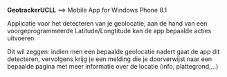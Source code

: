 <b>GeotrackerUCLL</b> ==> Mobile App for Windows Phone 8.1

Applicatie voor het detecteren van je geolocatie, aan de hand van een voorgeprogrammeerde Latitude/Longtitude kan de app bepaalde acties uitvoeren

Dit wil zeggen: indien men een bepaalde geolocatie nadert gaat de app dit detecteren, vervolgens krijg je een melding die je doorverwijst naar een bepaalde pagina met meer informatie over de locatie (info, plattegrond,...)

